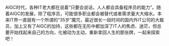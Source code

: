 AIGC时代，各种IT老大都在说着“只要会说话，人人都会具备程序员的能力”。随着AIGC的发展，除了程序员，可能很多职业都会被替代或者需求量大大缩水。本来IT界一直就有一个所谓的“35岁”魔咒，最近很长一段时间的国内外IT公司的大裁员，加上又有了AIGC的加持，这些都在无形中都加深了IT人的焦虑、迷茫，但总要开始找起来自己的方向，化被动为主动，重新拿回人生的那张牌，一起来探索吧！
